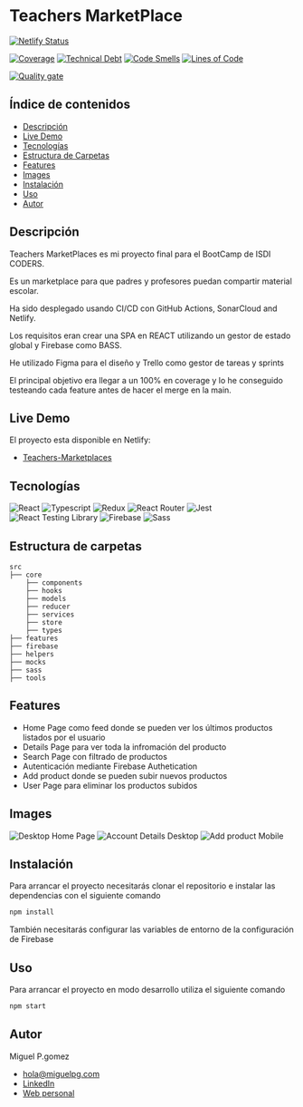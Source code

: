 # Teachers MarketPlace

[![Netlify Status](https://api.netlify.com/api/v1/badges/552f5694-863b-40f1-bed5-4e888534eb12/deploy-status)](https://app.netlify.com/sites/teachers-marketplace/deploys)

[![Coverage](https://sonarcloud.io/api/project_badges/measure?project=mig-code_teachers-marketplace&metric=coverage)](https://sonarcloud.io/summary/new_code?id=mig-code_teachers-marketplace)
[![Technical Debt](https://sonarcloud.io/api/project_badges/measure?project=mig-code_teachers-marketplace&metric=sqale_index)](https://sonarcloud.io/summary/new_code?id=mig-code_teachers-marketplace)
[![Code Smells](https://sonarcloud.io/api/project_badges/measure?project=mig-code_teachers-marketplace&metric=code_smells)](https://sonarcloud.io/summary/new_code?id=mig-code_teachers-marketplace)
[![Lines of Code](https://sonarcloud.io/api/project_badges/measure?project=mig-code_teachers-marketplace&metric=ncloc)](https://sonarcloud.io/summary/new_code?id=mig-code_teachers-marketplace)

[![Quality gate](https://sonarcloud.io/api/project_badges/quality_gate?project=mig-code_teachers-marketplace)](https://sonarcloud.io/summary/new_code?id=mig-code_teachers-marketplace)

## Índice de contenidos

-   [Descripción](#descripción)
-   [Live Demo](#live-demo)
-   [Tecnologías](#tecnologías)
-   [Estructura de Carpetas](#estructura-de-carpetas)
-   [Features](#features)
-   [Images](#images)
-   [Instalación](#instalación)
-   [Uso](#uso)
-   [Autor](#autor)

## Descripción

Teachers MarketPlaces es mi proyecto final para el BootCamp de ISDI CODERS.

Es un marketplace para que padres y profesores puedan compartir material escolar.

Ha sido desplegado usando CI/CD con GitHub Actions, SonarCloud and Netlify.

Los requisitos eran crear una SPA en REACT utilizando un gestor de estado global y Firebase como BASS.

He utilizado Figma para el diseño y Trello como gestor de tareas y sprints

El principal objetivo era llegar a un 100% en coverage y lo he conseguido testeando cada feature antes de hacer el merge en la main.

## Live Demo

El proyecto esta disponible en Netlify:

-   [Teachers-Marketplaces](https://teachers-marketplace.netlify.app/)

## Tecnologías

![React](https://img.shields.io/badge/-React-61DAFB?style=flat-square&logo=react&logoColor=white)
![Typescript](https://img.shields.io/badge/-Typescript-3178C6?style=flat-square&logo=typescript&logoColor=white)
![Redux](https://img.shields.io/badge/-Redux-764ABC?style=flat-square&logo=redux&logoColor=white)
![React Router](https://img.shields.io/badge/-React_Router-CA4245?style=flat-square&logo=react-router&logoColor=white)
![Jest](https://img.shields.io/badge/-Jest-C21325?style=flat-square&logo=jest&logoColor=white)
![React Testing Library](https://img.shields.io/badge/-React_Testing_Library-990000?style=flat-square&logo=react-testing-library&logoColor=white)
![Firebase](https://img.shields.io/badge/-Firebase-FFCB2B?style=flat-square&logo=Firebase&logoColor=white)
![Sass](https://img.shields.io/badge/-Sass-CF649A?style=flat-square&logo=Sass&logoColor=white)

## Estructura de carpetas

    src
    ├── core
        ├── components
        ├── hooks
        ├── models
        ├── reducer
        ├── services
        ├── store
        ├── types
    ├── features
    ├── firebase
    ├── helpers
    ├── mocks
    ├── sass
    ├── tools

## Features

-   Home Page como feed donde se pueden ver los últimos productos listados por el usuario
-   Details Page para ver toda la infromación del producto
-   Search Page con filtrado de productos
-   Autenticación mediante Firebase Authetication
-   Add product donde se pueden subir nuevos productos
-   User Page para eliminar los productos subidos

## Images

![Desktop Home Page](https://user-images.githubusercontent.com/99726342/219626394-70ffbd20-680b-4398-9bca-851b5f38e6aa.png)
![Account Details Desktop](https://user-images.githubusercontent.com/99726342/219627410-6e1cc27f-f0e8-4940-bfcc-ffb0d8de07e6.png)
![Add product Mobile](https://user-images.githubusercontent.com/99726342/219628323-c11ffc8c-ed9b-43a7-865f-8c3b75ffbe15.png)

## Instalación

Para arrancar el proyecto necesitarás clonar el repositorio e instalar las dependencias con el siguiente comando

```bash
npm install
```

También necesitarás configurar las variables de entorno de la configuración de Firebase

## Uso

Para arrancar el proyecto en modo desarrollo utiliza el siguiente comando

```bash
npm start
```

## Autor

Miguel P.gomez

-   [hola@miguelpg.com](hola@miguelpg.com)
-   [LinkedIn](https://www.linkedin.com/in/mig-code//)
-   [Web personal](https://miguelpg.com/)
